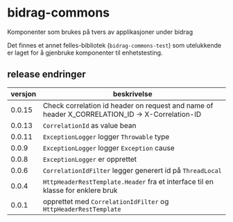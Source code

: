 # bidrag-commons
Komponenter som brukes på tvers av applikasjoner under bidrag

Det finnes et annet felles-bibliotek (`bidrag-commons-test`) som utelukkende er laget for å
gjenbruke komponenter til enhetstesting. 

## release endringer

versjon | beskrivelse
--------|------------------------
0.0.15  | Check correlation id header on request and name of header X_CORRELATION_ID -> X-Correlation-ID
0.0.13  | `CorrelationId` as value bean
0.0.11  | `ExceptionLogger` logger `Throwable` type
0.0.9   | `ExceptionLogger` logger `Exception` cause
0.0.8   | `ExceptionLogger` er opprettet
0.0.6   | `CorrelationIdFilter` legger generert id på `ThreadLocal`
0.0.4   | `HttpHeaderRestTemplate.Header` fra et interface til en klasse for enklere bruk
0.0.1   | opprettet med `CorrelationIdFilter` og `HttpHeaderRestTemplate`
